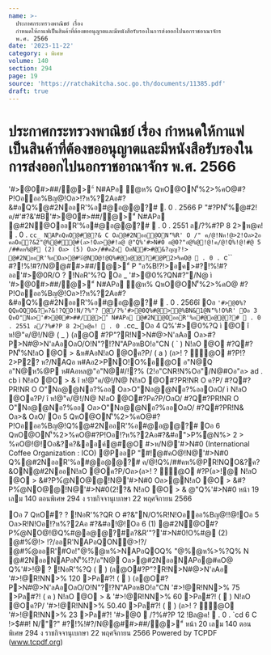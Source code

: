 ```yaml
---
name: >-
  ประกาศกระทรวงพาณิชย์ เรื่อง
  กำหนดให้กาแฟเป็นสินค้าที่ต้องขออนุญาตและมีหนังสือรับรองในการส่งออกไปนอกราชอาณาจักร
  พ.ศ. 2566
date: '2023-11-22'
category: ง พิเศษ
volume: 140
section: 294
page: 19
source: 'https://ratchakitcha.soc.go.th/documents/11385.pdf'
draft: true
---
```


# ประกาศกระทรวงพาณิชย์ เรื่อง กำหนดให้กาแฟเป็นสินค้าที่ต้องขออนุญาตและมีหนังสือรับรองในการส่งออกไปนอกราชอาณาจักร พ.ศ. 2566

'#>@0#>##/@>"์ N#APอ ํ@ห% QหO@ON'็%2>%คO@#?P!Oอออ%Bญ@!Oล>!?ห%?2Aอ#?&#อQ%@#2NออR'%อ#@อ@@?#  . 0 . 2566 P "#?PN'็%@#2!ค/#'#?&'#B'#>@0#>##/@>"์ N#APอ @#2N@OออR'%อ#@อ@@?#  . 0 . 2551 ล/?%#?P 8 2>ห@ค!  . 0 . `cc_ NAPอQหO@#ํ@?& C Oล@#2Nออ@ON'็%R' O /" ค/@!Nห!@>2!Oล>2อ คลOอ?&2"@%@#์@#(ล>!Oล>@#!ล@ @"Q%'#>N#0 อ@0?"อํ@%@!@!ค/@!Q%!@!#@ 5 /##คห%@P (2) Oล> (5) Oล>/##ค2อ OหN#>#@&?ญญ?!> @#2NออR'%อOล>@#%ํ@NO@!@Q%#@อ@@?#@P2>%คO@  . 0 . `c`` #?!%!#?/N@@##>##/@>"์ P "อ%B!?!>อค>#?!%!#? ออ'#>@0R/O ? !NอR'%?Q Oอ _ '#>@0%?QN#?"/N@ ì '#>@0#>##/@>"์ N#APอ ํ@ห% QหO@ON'็%2>%คO@ #?P!Oอออ%Bญ@!Oล>!?ห%?2Aอ#?&#อQ%@#2NออR'%อ#@อ@@?#  . 0 . 2566î Oอ ` '#>@0%?QQหOQO&?ค?&!?QO!N/?%"? @/?%'#>@0Q%#@>@%BN&1@N'็%!O%R' Oอ 3 QหO"Nล>'#>@0#>##/@>"์ N#APอ @#2N@OออR'%อ#@อ@@?#  . 0 . 2551 ล/?%#?P 8 2>ห@ค!  . 0 . `cc_ Oอ 4 Q%'#>@0%?Q ì @O î ห!@"ค/@!/N@ ( _ ) (ล@O #?P"?R!N>N#@>N'ลAอ Oล>#?P>N#@>N'ลAอOลO/O!N"?!?N"APอหBO!อ"CN ( ` ) N!ลO @O #?Q#?PN'็%N!ลO @O > &ห#AอN!ลO @Oค?P/ ( a ) (ล>! ? ์@O #?P!?2>P2? ห?/NAQอ ห#Aอ2>PNO!O%อ@O อ"N@Q อ"N@ห%@P ห#Aอหล@"อ"N@#/!?% (2!อ"CNR!N%Oอ"/N@#Oอ"ล> ad . cb ì N!ลO @O > & î ห!@"ค/@!/N@ N!ลO @O#?PR!NR O ค?P/ #?Q#?PR!NR O O"Nอ@@Nอ?%ออ Oล>O"Nอ@@Nอ?%ออOลO/ ì N!ลO @Oค?P/ î ห!@"ค/@!/N@ N!ลO @O#?Pค?P/OลO/ #?Q#?PR!NR O O"Nอ@@Nอ?%ออ Oล>O"Nอ@@Nอ?%ออOลO/ #?Q#?PR!N& Oล>& OลO/ Oอ 5 QหO@ON'็%2>%คO@#?P!Oอออ%Bญ@!Q%@#2NออR'%อ#@อ@@?# Oอ 6 QหO@ON'็%2>%คO@#?P!Oอ!?ห%?2Aอ#?&#อ">P%ํ@N%> 2 > %คO@!@!Oอ&?ค?&ออค์@#@O #>ห/N@'#>N#0 (International Coffee Organization : ICO) @PออP "#!@#คO@!N@'#>N#0 Q%@#2NออR'%อ#@อ@@?# ค/@!Q%/##คห%@PR!NQO&?ค?&ON@#2NออN!ลO @Oค?P/Oล>(ล>! ? ์@O #?P(ล>!@ N!ลO @O > &#?P%ํ@NO@@!N@'#>N#0 Oล>@N!ลO @O > &#?P%ํ@NO@@!N@'#>N#0(2!?& N!ลO @O > & @"Q%'#>N#0 หน้า 19 เลม 140 ตอนพิเศษ 294 ง ราชกิจจานุเบกษา 22 พฤศจิกายน 2566

Oอ 7 QหO#? ? !NอR'%?QR O #?&"N/O%R!N!Oอออ%Bญ@!!@!Oอ 5 Oล>R!N!Oอ!?ห%?2Aอ #?&#อ!@!Oอ 6 (1) @#2N@O#?P%ํ@NO@!@Q%#@อ@@?#ล?&R'"?'#>N#0!O%#@ (2) @#%ํ@!> !?/ออR'NAPอQON@>!?/ @#%ํ@ออR'#Oอ!"@%@ห%>NAPอQOQ% "@%@ห%>%?Q% N @#2NออNAPอN'็%!?/อ"N@ Oล>@#2NออNAPอ@#คO@ Q%'#>!@ ? !NอR'%?Q (  ) (ล@O#?P"?R!N>N#@>N'ลAอ '#>!@R!NN>% 120 >Pล#?! (  ) (ล@O#?P>N#@>N'ลAอOลO/O!N"?!?N"APอหBO!อ"CN '#>!@R!NN>% 75 >Pล#?! ( ค ) N!ลO @O > & '#>!@R!NN>% 60 >Pล#?! (  ) N!ลO @Oค?P/ '#>!@R!NN>% 50.40 >Pล#?! (  ) (ล>! ? ์@O '#>!@R!NN>% 23 >Pล#?! '#>@0  /?%#?P 12 !Bล@ค!  . 0 . `cd 6 C !>$##! N/"?" #?!%!#?/N@@##>##/@>"์ หน้า 20 เลม 140 ตอนพิเศษ 294 ง ราชกิจจานุเบกษา 22 พฤศจิกายน 2566 Powered by TCPDF (www.tcpdf.org)
